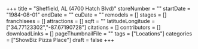 +++
title = "Sheffield, AL (4700 Hatch Blvd)"
storeNumber = ""
startDate = "1984-08-01"
endDate = ""
cuDate = ""
remodels = []
stages = []
franchisees = []
attractions = []
sqft = ""
latitudeLongitude = ["34.77123302","-87.67190728"]
citations = []
contributors = []
downloadLinks = []
pageThumbnailFile = ""
tags = ["Locations"]
categories = ["ShowBiz Pizza Place"]
draft = false
+++
